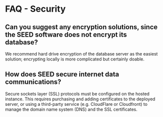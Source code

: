 # FAQ - Security

## Can you suggest any encryption solutions, since the SEED software does not encrypt its database?

We recommend hard drive encryption of the database server as the easiest solution; encrypting locally is more complicated but certainly doable.

## How does SEED secure internet data communications?

Secure sockets layer (SSL) protocols must be configured on the hosted instance. This requires purchasing and adding certificates to the deployed server, or using a third-party service (e.g. CloudFlare or Cloudfront) to manage the domain name system (DNS) and the SSL certificates.
